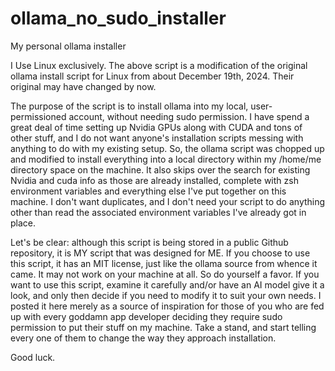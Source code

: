 # ollama_no_sudo_installer
My personal ollama installer

I Use Linux exclusively.  The above script is a modification of the original ollama install script for Linux from about December 19th, 2024.  Their original may have changed by now.  

The purpose of the script is to install ollama into my local, user-permissioned account, without needing sudo permission.  I have spend a great deal of time setting up Nvidia GPUs along with CUDA and tons of other stuff, and I do not want anyone's installation scripts messing with anything to do with my existing setup.  So, the ollama script was chopped up and modified to install everything into a local directory within my /home/me directory space on the machine.  It also skips over the search for existing Nvidia and cuda info as those are already installed, complete with zsh environment variables and everything else I've put together on this machine. I don't want duplicates, and I don't need your script to do anything other than read the associated environment variables I've already got in place.   

Let's be clear:  although this script is being stored in a public Github repository, it is MY script that was designed for ME.  If you choose to use this script, it has an MIT license, just like the ollama source from whence it came.  It may not work on your machine at all.  So do yourself a favor.  If you want to use this script, examine it carefully and/or have an AI model give it a look, and only then decide if you need to modify it to suit your own needs.  I posted it here merely as a source of inspiration for those of you who are fed up with every goddamn app developer deciding they require sudo permission to put their stuff on my machine.  Take a stand, and start telling every one of them to change the way they approach installation.  

Good luck.
